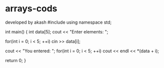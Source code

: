 # arrays-cods
developed by akash
#include <iostream>
using namespace std;

int main()
{
   int data[5];
   cout << "Enter elements: ";

   for(int i = 0; i < 5; ++i)
      cin >> data[i];

   cout << "You entered: ";
   for(int i = 0; i < 5; ++i)
      cout << endl << *(data + i);

   return 0;
}
